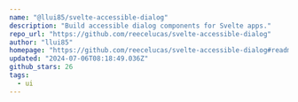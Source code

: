 ```yaml
---
name: "@llui85/svelte-accessible-dialog"
description: "Build accessible dialog components for Svelte apps."
repo_url: "https://github.com/reecelucas/svelte-accessible-dialog"
author: "llui85"
homepage: "https://github.com/reecelucas/svelte-accessible-dialog#readme"
updated: "2024-07-06T08:18:49.036Z"
github_stars: 26
tags: 
  - ui
---
```

